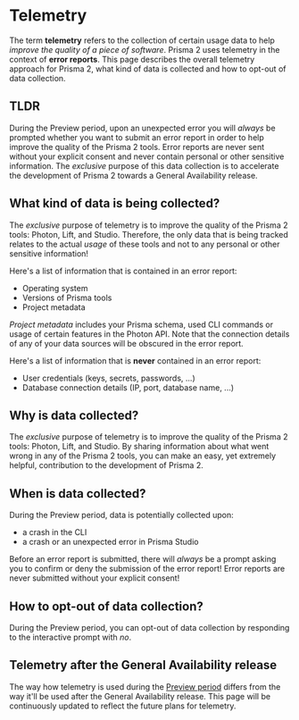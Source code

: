 # Telemetry

The term **telemetry** refers to the collection of certain usage data to help _improve the quality of a piece of software_. Prisma 2 uses telemetry in the context of **error reports**. This page describes the overall telemetry approach for Prisma 2, what kind of data is collected and how to opt-out of data collection.

## TLDR

During the Preview period, upon an unexpected error you will _always_ be prompted whether you want to submit an error report in order to help improve the quality of the Prisma 2 tools. Error reports are never sent without your explicit consent and never contain personal or other sensitive information. The _exclusive_ purpose of this data collection is to accelerate the development of Prisma 2 towards a General Availability release.

## What kind of data is being collected?

The _exclusive_ purpose of telemetry is to improve the quality of the Prisma 2 tools: Photon, Lift, and Studio. Therefore, the only data that is being tracked relates to the actual _usage_ of these tools and not to any personal or other sensitive information!

Here's a list of information that is contained in an error report:

- Operating system
- Versions of Prisma tools
- Project metadata

_Project metadata_ includes your Prisma schema, used CLI commands or usage of certain features in the Photon API. Note that the connection details of any of your data sources will be obscured in the error report.

Here's a list of information that is **never** contained in an error report:

- User credentials (keys, secrets, passwords, ...)
- Database connection details (IP, port, database name, ...)

## Why is data collected?

The _exclusive_ purpose of telemetry is to improve the quality of the Prisma 2 tools: Photon, Lift, and Studio. By sharing information about what went wrong in any of the Prisma 2 tools, you can make an easy, yet extremely helpful, contribution to the development of Prisma 2. 

## When is data collected?

During the Preview period, data is potentially collected upon:

- a crash in the CLI
- a crash or an unexpected error in Prisma Studio

Before an error report is submitted, there will _always_ be a prompt asking you to confirm or deny the submission of the error report! Error reports are never submitted without your explicit consent!

## How to opt-out of data collection?

During the Preview period, you can opt-out of data collection by responding to the interactive prompt with _no_.

## Telemetry after the General Availability release

The way how telemetry is used during the [Preview period](https://github.com/prisma/prisma2/blob/master/docs/prisma2-feedback.md) differs from the way it'll be used after the General Availability release. This page will be continuously updated to reflect the future plans for telemetry. 
